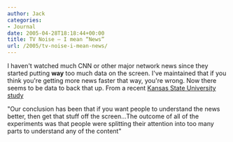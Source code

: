 ```yaml
---
author: Jack
categories:
- Journal
date: 2005-04-28T18:18:44+00:00
title: TV Noise – I mean “News”
url: /2005/tv-noise-i-mean-news/
---
```


I haven't watched much CNN or other major network news since they started putting **way** too much data on the screen. I've maintained that if you think you're getting more news faster that way, you're wrong. Now there seems to be data to back that up. From a recent [Kansas State University study][1]

"Our conclusion has been that if you want people to understand the news better, then get that stuff off the screen&#8230;The outcome of all of the experiments was that people were splitting their attention into too many parts to understand any of the content"

 [1]: http://www.eurekalert.org/pub_releases/2005-04/ksu-dvc042705.php